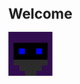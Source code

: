 <h1>Welcome</h1>
 <a href="https://www.terminatevader.com/"><img src="images/TNV.jpg" class="center" target="_blank"></a>
